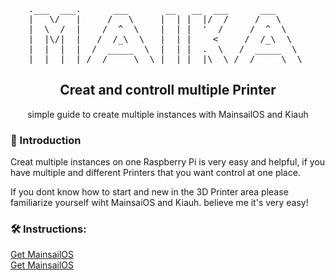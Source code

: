 <pre align="center">
.___  ___.      ___       __   __  ___      ___      
|   \/   |     /   \     |  | |  |/  /     /   \     
|  \  /  |    /  ^  \    |  | |  '  /     /  ^  \    
|  |\/|  |   /  /_\  \   |  | |    <     /  /_\  \   
|  |  |  |  /  _____  \  |  | |  .  \   /  _____  \  
|__|  |__| /__/     \__\ |__| |__|\__\ /__/     \__\ 
</pre>

<h2 align="center"> Creat and controll multiple Printer </h2>
<p align="center"> simple guide to create multiple instances with MainsailOS and Kiauh<p>



<h3>📜 Introduction</h3>
<p> Creat multiple instances on one Raspberry Pi is very easy and helpful, if you have multiple and different Printers that you want control at one place.</p>
<p>If you dont know how to start and new in the 3D Printer area please familiarize yourself wiht MainsaiOS and Kiauh. believe me it's very easy! </p>

<h3>🛠️ Instructions: </h3>
 
[Get MainsailOS](https://github.com/mainsail-crew/MainsailOS) <br/>
[Get MainsailOS](https://github.com/mainsail-crew/MainsailOS)


